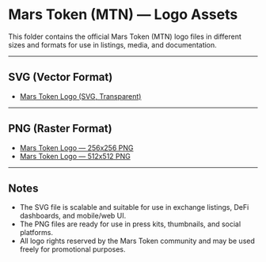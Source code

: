 # Mars Token (MTN) — Logo Assets

This folder contains the official Mars Token (MTN) logo files in different sizes and formats for use in listings, media, and documentation.

---

## SVG (Vector Format)

- [Mars Token Logo (SVG, Transparent)](https://github.com/marstoken2025/mars-token/raw/main/logo/Mars-Token-S.svg)

---

## PNG (Raster Format)

- [Mars Token Logo — 256x256 PNG](https://github.com/marstoken2025/mars-token/raw/main/logo/Mars-Token-256.png)
- [Mars Token Logo — 512x512 PNG](https://github.com/marstoken2025/mars-token/raw/main/logo/Mars-Token-512.png)

---

## Notes

- The SVG file is scalable and suitable for use in exchange listings, DeFi dashboards, and mobile/web UI.
- The PNG files are ready for use in press kits, thumbnails, and social platforms.
- All logo rights reserved by the Mars Token community and may be used freely for promotional purposes.
